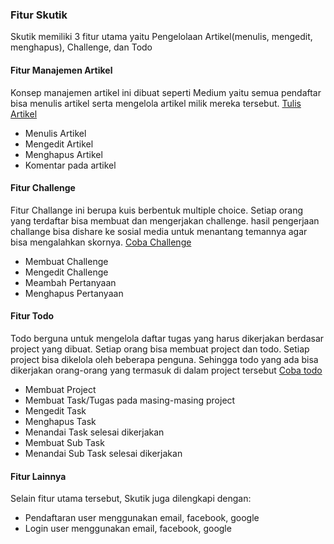 <h3>Fitur Skutik</h3>
<p>Skutik memiliki 3 fitur utama yaitu Pengelolaan Artikel(menulis, mengedit, menghapus), Challenge, dan Todo</p>

<h4>Fitur Manajemen Artikel</h4>
<p>Konsep manajemen artikel ini dibuat seperti Medium yaitu semua pendaftar bisa menulis artikel serta mengelola artikel milik mereka tersebut. <a href='https://skutik.com/post/create'>Tulis Artikel</a></p>
<ul>
    <li>Menulis Artikel</li>
    <li>Mengedit Artikel</li>
    <li>Menghapus Artikel</li>
    <li>Komentar pada artikel</li>
</ul>
<h4>Fitur Challenge</h4>
<p>Fitur Challange ini berupa kuis berbentuk multiple choice. Setiap orang yang terdaftar bisa membuat dan mengerjakan challenge. hasil pengerjaan challange bisa dishare ke sosial media untuk menantang temannya agar bisa mengalahkan skornya. <a href='https://skutik.com/challenge'>Coba Challenge</a></p>

<ul>
    <li>Membuat Challenge</li>
    <li>Mengedit Challenge</li>
    <li>Meambah Pertanyaan</li>
    <li>Menghapus Pertanyaan</li>
</ul>
<h4>Fitur Todo</h4>
<p>Todo berguna untuk mengelola daftar tugas yang harus dikerjakan berdasar project yang dibuat. Setiap orang bisa membuat project dan todo. Setiap project bisa dikelola oleh beberapa penguna. Sehingga todo yang ada bisa dikerjakan orang-orang yang termasuk di dalam project tersebut <a href='https://skutik.com/todo'>Coba todo</a></p>
<ul>
    <li>Membuat Project</li>
    <li>Membuat Task/Tugas pada masing-masing project</li>
    <li>Mengedit Task</li>
    <li>Menghapus Task</li>
    <li>Menandai Task selesai dikerjakan</li>
    <li>Membuat Sub Task</li>
    <li>Menandai Sub Task selesai dikerjakan</li>
   
</ul>
<h4>Fitur Lainnya</h4>
 Selain fitur utama tersebut, Skutik juga dilengkapi dengan:
 <ul>
  <li>Pendaftaran user menggunakan email, facebook, google</li>
    <li>Login user menggunakan email, facebook, google</li>   
 </ul>
